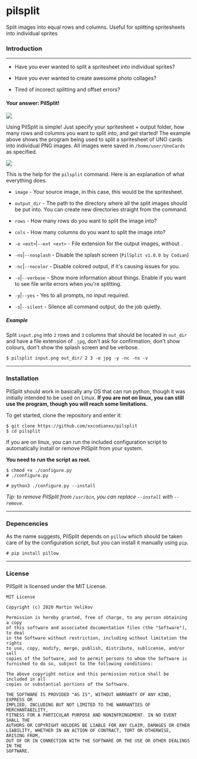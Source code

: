 # pilsplit
Split images into equal rows and columns. Useful for splitting spritesheets into individual sprites

### Introduction

---

* Have you ever wanted to split a spritesheet into individual sprites?

* Have you ever wanted to create awesome photo collages?

* Tired of incorect splitting and offset errors?

#### Your answer: PilSplit!

<img src="https://i.ibb.co/Bwg5GDL/pilsplit-demo1.png"></img>

Using PilSplit is simple! Just specify your spritesheet + output folder, how many rows and columns you
want to split into, and get started! The example above shows the program being used to split a spritesheet of
UNO cards into individual PNG images. All images were saved in `/home/user/UnoCards` as specified.

<img src="https://i.ibb.co/ZGhw1Dt/pilsplit-demo2.png"></img>

This is the help for the `pilsplit` command. Here is an explanation of what everything does.

- `image` - Your source image, in this case, this would be the spritesheet.

- `output_dir` - The path to the directory where all the split images should be put into. You can create new directories straight from the command.

- `rows` - How many rows do you want to split the image into?

- `cols` - How many columns do you want to split the image into?

- `-e <ext>`|`--ext <ext>`  - File extension for the output images, without `.`

- `-ns`|`--nosplash` - Disable the splash screen (`PilSplit v1.0.0 by Codian`)

- `-nc`|`--nocolor` - Disable colored output, if it's causing issues for you.

- `-v`|`--verbose` - Show more information about things. Enable if you want to see file write errors when you're splitting.

- `-y`|`--yes` - Yes to all prompts, no input required.

- `-s`|`--silent` - Silence all command output, do the job quietly.

##### Example
Split `input.png` into `2` rows and `3` columns that should be located in `out_dir` and have a
file extension of `.jpg`, don't ask for confirmation, don't show colours, don't show the splash
screen and be verbose.
```
$ pilsplit input.png out_dir/ 2 3 -e jpg -y -nc -ns -v
```
---
### Installation
PilSplit should work in basically any OS that can run python, though it was initially
intended to be used on Linux. **If you are not on linux, you can still use the program,
though you will reach some limitations.**

To get started, clone the repository and enter it:
```
$ git clone https://github.com/xxcodianxx/pilsplit
$ cd pilsplit
```

If you are on linux, you can run the included configuration script to automatically
install or remove PilSplit from your system. 

**You need to run the script as root.**
```
$ chmod +x ./configure.py
# ./configure.py
```
```
# python3 ./configure.py --install
```

*Tip: to remove PilSplit from `/usr/bin`, you can replace `--install` with `--remove`*.

---
### Depencencies
As the name suggests, PilSplit depends on `pillow` which should be taken care of by the
configuration script, but you can install it manually using `pip`.

```
# pip install pillow
```
---
### License
PilSplit is licensed under the MIT License.
```
MIT License

Copyright (c) 2020 Martin Velikov

Permission is hereby granted, free of charge, to any person obtaining a copy
of this software and associated documentation files (the "Software"), to deal
in the Software without restriction, including without limitation the rights
to use, copy, modify, merge, publish, distribute, sublicense, and/or sell
copies of the Software, and to permit persons to whom the Software is
furnished to do so, subject to the following conditions:

The above copyright notice and this permission notice shall be included in all
copies or substantial portions of the Software.

THE SOFTWARE IS PROVIDED "AS IS", WITHOUT WARRANTY OF ANY KIND, EXPRESS OR
IMPLIED, INCLUDING BUT NOT LIMITED TO THE WARRANTIES OF MERCHANTABILITY,
FITNESS FOR A PARTICULAR PURPOSE AND NONINFRINGEMENT. IN NO EVENT SHALL THE
AUTHORS OR COPYRIGHT HOLDERS BE LIABLE FOR ANY CLAIM, DAMAGES OR OTHER
LIABILITY, WHETHER IN AN ACTION OF CONTRACT, TORT OR OTHERWISE, ARISING FROM,
OUT OF OR IN CONNECTION WITH THE SOFTWARE OR THE USE OR OTHER DEALINGS IN THE
SOFTWARE.
```
